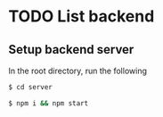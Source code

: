 # TODO List backend

## Setup backend server

In the root directory, run the following

```bash
$ cd server
```
```bash
$ npm i && npm start
```

